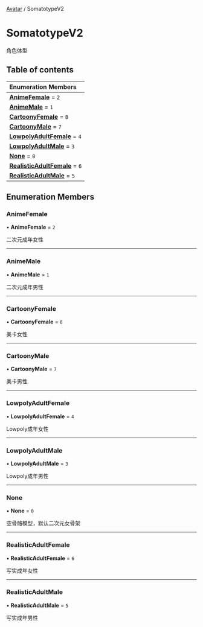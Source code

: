 [Avatar](../groups/Avatar.Avatar.md) / SomatotypeV2

# SomatotypeV2 <Badge type="tip" text="Enumeration" /> <Score text="SomatotypeV2" />

角色体型

## Table of contents

| Enumeration Members |
| :-----|
| **[AnimeFemale](Gameplay.SomatotypeV2.md#animefemale)** = ``2`` <br> |
| **[AnimeMale](Gameplay.SomatotypeV2.md#animemale)** = ``1`` <br> |
| **[CartoonyFemale](Gameplay.SomatotypeV2.md#cartoonyfemale)** = ``8`` <br> |
| **[CartoonyMale](Gameplay.SomatotypeV2.md#cartoonymale)** = ``7`` <br> |
| **[LowpolyAdultFemale](Gameplay.SomatotypeV2.md#lowpolyadultfemale)** = ``4`` <br> |
| **[LowpolyAdultMale](Gameplay.SomatotypeV2.md#lowpolyadultmale)** = ``3`` <br> |
| **[None](Gameplay.SomatotypeV2.md#none)** = ``0`` <br> |
| **[RealisticAdultFemale](Gameplay.SomatotypeV2.md#realisticadultfemale)** = ``6`` <br> |
| **[RealisticAdultMale](Gameplay.SomatotypeV2.md#realisticadultmale)** = ``5`` <br> |

## Enumeration Members

### AnimeFemale <Score text="AnimeFemale" /> 

• **AnimeFemale** = ``2``

二次元成年女性

___

### AnimeMale <Score text="AnimeMale" /> 

• **AnimeMale** = ``1``

二次元成年男性

___

### CartoonyFemale <Score text="CartoonyFemale" /> 

• **CartoonyFemale** = ``8``

美卡女性

___

### CartoonyMale <Score text="CartoonyMale" /> 

• **CartoonyMale** = ``7``

美卡男性

___

### LowpolyAdultFemale <Score text="LowpolyAdultFemale" /> 

• **LowpolyAdultFemale** = ``4``

Lowpoly成年女性

___

### LowpolyAdultMale <Score text="LowpolyAdultMale" /> 

• **LowpolyAdultMale** = ``3``

Lowpoly成年男性

___

### None <Score text="None" /> 

• **None** = ``0``

空骨骼模型，默认二次元女骨架

___

### RealisticAdultFemale <Score text="RealisticAdultFemale" /> 

• **RealisticAdultFemale** = ``6``

写实成年女性

___

### RealisticAdultMale <Score text="RealisticAdultMale" /> 

• **RealisticAdultMale** = ``5``

写实成年男性
